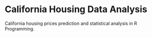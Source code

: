 # California Housing Data Analysis

California housing prices prediction and statistical analysis in R Programming. 
